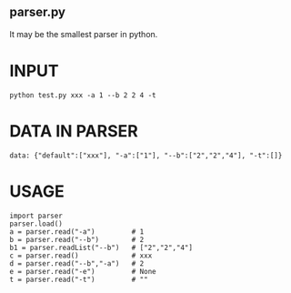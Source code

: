 parser.py
-----------

It may be the smallest parser in python.

# INPUT
	python test.py xxx -a 1 --b 2 2 4 -t 
# DATA IN PARSER
	data: {"default":["xxx"], "-a":["1"], "--b":["2","2","4"], "-t":[]}

# USAGE

 	import parser
	parser.load()
	a = parser.read("-a")         # 1
	b = parser.read("--b")        # 2
	b1 = parser.readList("--b")   # ["2","2","4"]
	c = parser.read()             # xxx
	d = parser.read("--b","-a")   # 2
	e = parser.read("-e")         # None
	t = parser.read("-t")         # ""



